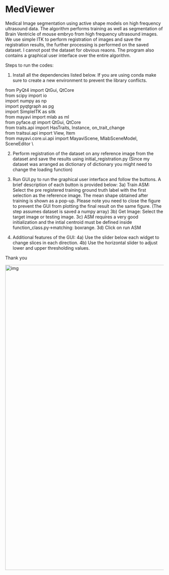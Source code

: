 # MedViewer
Medical Image segmentation using active shape models on high frequency ultrasound data. The algorithm performs training as well as segmentation of Brain Ventricle of mouse embryo from high frequency ultrasound images. We use simple ITK to perform registration of images and save the registration results, the further processing is performed on the saved dataset. I cannot post the dataset for obvious reaons. The program also contains a graphical user interface over the entire algorithm.

Steps to run the codes:
1) Install all the dependencies listed below. If you are using conda make sure to create a new environment to prevent the library conflicts.
  
from PyQt4 import QtGui, QtCore \
from scipy import io \
import numpy as np \
import pyqtgraph as pg \
import SimpleITK as sitk \
from mayavi import mlab as ml \
from pyface.qt import QtGui, QtCore \
from traits.api import HasTraits, Instance, on_trait_change \
from traitsui.api import View, Item \
from mayavi.core.ui.api import MayaviScene, MlabSceneModel, SceneEditor \

2) Perform registration of the dataset on any reference image from the dataset and save the results using initial_registration.py (Since my dataset was arranged as dictionary of dictionary you might need to change the loading function)

3) Run GUI.py to run the graphical user interface and follow the buttons. A brief description of each button is provided below:
  3a) Train ASM: Select the pre registered training ground truth label with the first selection as the reference image. The       mean shape obtained after training is shown as a pop-up. Please note you need to close the figure to prevent the GUI         from plotting the final result on the same figure. (The step assumes dataset is saved a numpy array)
  3b) Get Image: Select the target image or testing image.
  3c) ASM requires a very good initialization and the intial centroid must be defined inside function_class.py->matching:         boxrange.
  3d) Click on run ASM

4) Additional features of the GUI:
  4a) Use the slider below each widget to change slices in each direction.
  4b) Use the horizontal slider to adjust lower and upper thresholding values.

Thank you 

<img width="968" alt="img" src="https://cloud.githubusercontent.com/assets/16810812/26176559/8c7494ea-3b24-11e7-859b-21df6130ffb4.png">
